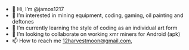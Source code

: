 - 👋 Hi, I’m @jamos1217
- 👀 I’m interested in mining equipment, coding, gaming, oil painting and deftones
- 🌱 I’m currently learning the style of coding as an individual art form
- 💞️ I’m looking to collaborate on working xmr miners for Android (apk)
- 📫 How to reach me 12harvestmoon@gmail.com, 

<!---
jamos1217/jamos1217 is a ✨ special ✨ repository because its `README.md` (this file) appears on your GitHub profile.
You can click the Preview link to take a look at your changes.
--->
